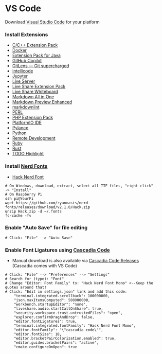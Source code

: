 # VS Code
Download [Visual Studio Code](https://code.visualstudio.com/download) for your platform

### Install Extensions
- [C/C++ Extension Pack](https://marketplace.visualstudio.com/items?itemName=ms-vscode.cpptools-extension-pack)
- [Docker](https://marketplace.visualstudio.com/items?itemName=ms-azuretools.vscode-docker)
- [Extension Pack for Java](https://marketplace.visualstudio.com/items?itemName=vscjava.vscode-java-pack)
- [GitHub Copilot](https://marketplace.visualstudio.com/items?itemName=GitHub.copilot)
- [GitLens — Git supercharged](https://marketplace.visualstudio.com/items?itemName=eamodio.gitlens)
- [Intellicode](https://marketplace.visualstudio.com/items?itemName=VisualStudioExptTeam.vscodeintellicode)
- [Jupyter](https://marketplace.visualstudio.com/items?itemName=ms-toolsai.jupyter)
- [Live Server](https://marketplace.visualstudio.com/items?itemName=ritwickdey.LiveServer)
- [Live Share Extension Pack](https://marketplace.visualstudio.com/items?itemName=MS-vsliveshare.vsliveshare-pack)
- [Live Share Whiteboard](https://marketplace.visualstudio.com/items?itemName=lostintangent.vsls-whiteboard)
- [Markdown All in One](https://marketplace.visualstudio.com/items?itemName=yzhang.markdown-all-in-one)
- [Markdown Preview Enhanced](https://marketplace.visualstudio.com/items?itemName=shd101wyy.markdown-preview-enhanced)
- [markdownlint](https://marketplace.visualstudio.com/items?itemName=DavidAnson.vscode-markdownlint)
- [PERL](https://marketplace.visualstudio.com/items?itemName=richterger.perl)
- [PHP Extension Pack](https://marketplace.visualstudio.com/items?itemName=xdebug.php-pack)
- [PlatformIO IDE](https://marketplace.visualstudio.com/items?itemName=platformio.platformio-ide)
- [Pylance](https://marketplace.visualstudio.com/items?itemName=ms-python.vscode-pylance)
- [Python](https://marketplace.visualstudio.com/items?itemName=ms-python.python)
- [Remote Development](https://marketplace.visualstudio.com/items?itemName=ms-vscode-remote.vscode-remote-extensionpack)
- [Ruby](https://marketplace.visualstudio.com/items?itemName=rebornix.Ruby)
- [Rust](https://marketplace.visualstudio.com/items?itemName=rust-lang.rust)
- [TODO Highlight](https://marketplace.visualstudio.com/items?itemName=wayou.vscode-todo-highlight)

### Install [Nerd Fonts](https://www.nerdfonts.com/)
- [Hack Nerd Font](https://github.com/ryanoasis/nerd-fonts/releases/download/v2.1.0/Hack.zip)
```
# On Windows, download, extract, select all TTF files, "right click" --> "Install"
# On Raspberry Pi
ssh pi@YourPi
wget https://github.com/ryanoasis/nerd-fonts/releases/download/v2.1.0/Hack.zip
unzip Hack.zip -d ~/.fonts
fc-cache -fv
```

### Enable "Auto Save" for file editing
```
# Click: "File" --> "Auto Save"
```

### Enable Font Ligatures using [Cascadia Code](https://github.com/microsoft/cascadia-code)
- Manual download is also available via [Cascadia Code Releases](https://github.com/microsoft/cascadia-code/releases) (Cascadia comes with VS Code)
```
# Click: "File" --> "Preferences" --> "Settings"
# Search for (type): "Font"
# Change "Editor: Font Family" to: "Hack Nerd Font Mono" <--Keep the quotes around that!
# Click: "Edit in settings.json" link and add this code:
    "terminal.integrated.scrollback": 100000000,
    "json.maxItemsComputed": 500000000,
    "workbench.startupEditor": "none",
    "liveshare.audio.startCallOnShare": true,
    "security.workspace.trust.untrustedFiles": "open",
    "explorer.confirmDragAndDrop": false,
    "editor.fontLigatures": true,
    "terminal.integrated.fontFamily": "Hack Nerd Font Mono",
    "editor.fontFamily": "\"cascadia code\"",
    "editor.fontSize": 18,
    "editor.bracketPairColorization.enabled": true,
    "editor.guides.bracketPairs": "active",
    "cmake.configureOnOpen": true
```
